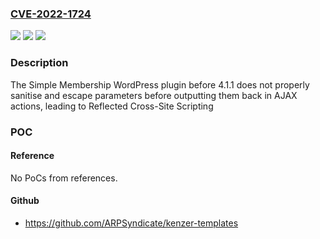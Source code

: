 ### [CVE-2022-1724](https://cve.mitre.org/cgi-bin/cvename.cgi?name=CVE-2022-1724)
![](https://img.shields.io/static/v1?label=Product&message=Simple%20Membership&color=blue)
![](https://img.shields.io/static/v1?label=Version&message=4.1.1%3C%204.1.1%20&color=brighgreen)
![](https://img.shields.io/static/v1?label=Vulnerability&message=CWE-79%20Cross-site%20Scripting%20(XSS)&color=brighgreen)

### Description

The Simple Membership WordPress plugin before 4.1.1 does not properly sanitise and escape parameters before outputting them back in AJAX actions, leading to Reflected Cross-Site Scripting

### POC

#### Reference
No PoCs from references.

#### Github
- https://github.com/ARPSyndicate/kenzer-templates

